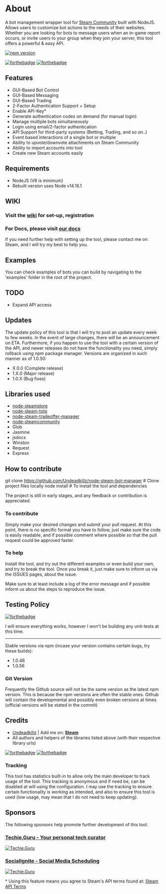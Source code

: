 # About

A bot management wrapper tool for [Steam Community](http://www.steamcommunity.com) built with NodeJS. Allows users to customize bot actions to the needs of their websites. Whether you are looking for bots to message users when an in-game report occurs, or invite users to your group when they join your server, this tool offers a powerful & easy API.

[![npm version](https://badge.fury.io/js/node-steam-bot-manager.svg)](https://badge.fury.io/js/node-steam-bot-manager)

[![forthebadge](http://forthebadge.com/images/badges/uses-js.svg)](http://forthebadge.com)
[![forthebadge](http://forthebadge.com/images/badges/built-with-love.svg)](http://forthebadge.com)

## Features

- GUI-Based Bot Control
- GUI-Based Messaging
- GUI-Based Trading
- 2-Factor Authentication Support + Setup
- Enable API-Key*
- Generate authentication codes on demand (for manual login)
- Manage multiple bots simultaneously
- Login using email/2-factor authentication
- API Support for third-party systems (Betting, Trading, and so on..)
- Event based interactions of a single bot or multiple
- Ability to upvote/downvote attachments on Steam Community
- Ability to import accounts into tool
- Create new Steam accounts easily

## Requirements

- NodeJS (V6 is minimum)
- Rebuilt version uses Node v14.16.1

## WIKI

### Visit the [wiki](https://github.com/Undeadkillz/node-steam-bot-manager/wiki) for set-up, registration

### For Docs, please visit [our docs](http://undeadkillz.github.io/node-steam-bot-manager/docs)

If you need further help with setting up the tool, please contact me on Steam, and I will try my best to help you.

## Examples

You can check examples of bots you can build by navigating to the 'examples' folder in the root of the project.

## TODO

- Expand API access

## Updates

The update policy of this tool is that I will try to post an update every week to few weeks. In the event of large changes, there will be an announcement on ETA. Furthermore, if you happen to use the tool with a certain version of the API, and newer releases do not have the functionality you need, simply rollback using npm package manager.
Versions are organized in such manner as of 1.0.50:

- X.0.0 (Complete release)
- 1.X.0 (Major release)
- 1.0.X (Bug fixes)

## Libraries used

- [node-steamstore](https://github.com/DoctorMcKay/node-steamstore)
- [node-steam-totp](https://github.com/DoctorMcKay/node-steam-totp)
- [node-steam-tradeoffer-manager](https://github.com/DoctorMcKay/node-steam-tradeoffer-manager)
- [node-steamcommunity](https://github.com/DoctorMcKay/node-steamcommunity)
- Glob
- Jasmine
- jsdocs
- Winston
- Request
- Express

## How to contribute

git clone <https://github.com/Undeadkillz/node-steam-bot-manager> # Clone project files locally
node install # To install the tool and dependencies

The project is still in early stages, and any feedback or contribution is appreciated.

### To contribute

Simply make your desired changes and submit your pull request. At this point, there is no specific format you have to follow, just make sure the code is easily readable, and if possible comment where possible so that the pull request could be approved faster.

### To help

Install the tool, and try out the different examples or even build your own, and try to break the tool. Once you break it, just make sure to inform us via the ISSUES pages, about the issue.

Make sure to at least include a log of the error message and if possible inform us about the steps to reproduce the issue.

## Testing Policy

[![forthebadge](http://forthebadge.com/images/badges/fuck-it-ship-it.svg)](http://forthebadge.com)

I will ensure everything works, however I won't be building any unit-tests at this time.

---

Stable versions via npm (incase your version contains certain bugs, try these builds):

- 1.0.46
- 1.0.56

### Git Version

Frequently the Github source will not be the same version as the latest npm version. This is because the npm versions are often the stable ones. Github will contain the developmental and possibly even broken versions at times (official versions will be stated in the commit)

## Credits

- [Undeadkillz](https://github.com/Undeadkillz) | Add me on: **[Steam](http://steamcommunity.com/profiles/76561198042954517/)**
- All authors and helpers of the libraries listed above (with their respective library urls)

[![forthebadge](http://forthebadge.com/images/badges/powered-by-water.svg)](http://forthebadge.com)
[![forthebadge](http://forthebadge.com/images/badges/gluten-free.svg)](http://forthebadge.com)

### Tracking

This tool has statistics built-in to allow only the main developer to track usage of the tool. This tracking is anonymous and if need be, can be disabled at will using the configuration. I may use the tracking to ensure certain functionality is working as intended, and also to ensure this tool is used (low usage, may mean that I do not need to keep updating).

## Sponsors

The following sponsors help promote further development of this tool.

### [Techie.Guru - Your personal tech curator](https://techie.guru)

[![Techie.Guru](https://i1.wp.com/techie.guru/wp-content/uploads/2017/06/cropped-1-e1497505364696.png)](https://techie.guru)

### [SocialIgnite - Social Media Scheduling](https://portal.socialignite.media)

[![Techie.Guru](https://portal.socialignite.media/pub/img/logo_indigo.png)](https://portal.socialignite.media)

\* Using this feature means you agree to Steam's API terms found at: [Steam API Terms](http://steamcommunity.com/dev/apiterms)
